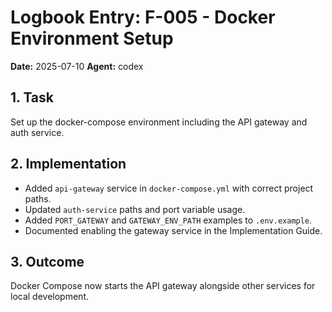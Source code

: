 # Logbook Entry: F-005 - Docker Environment Setup

**Date:** 2025-07-10
**Agent:** codex

## 1. Task
Set up the docker-compose environment including the API gateway and auth service.

## 2. Implementation
- Added `api-gateway` service in `docker-compose.yml` with correct project paths.
- Updated `auth-service` paths and port variable usage.
- Added `PORT_GATEWAY` and `GATEWAY_ENV_PATH` examples to `.env.example`.
- Documented enabling the gateway service in the Implementation Guide.

## 3. Outcome
Docker Compose now starts the API gateway alongside other services for local development.
